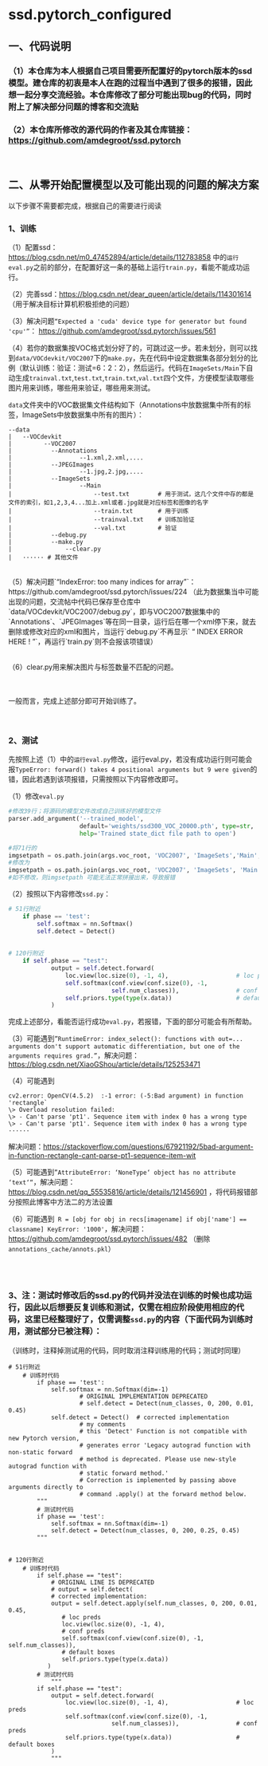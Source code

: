 # ssd.pytorch_configured

## 一、代码说明



### （1）本仓库为本人根据自己项目需要所配置好的pytorch版本的ssd模型。建仓库的初衷是本人在跑的过程当中遇到了很多的报错，因此想一起分享交流经验。本仓库修改了部分可能出现bug的代码，同时附上了解决部分问题的博客和交流贴



### （2）本仓库所修改的源代码的作者及其仓库链接：https://github.com/amdegroot/ssd.pytorch

<br/>

## 二、从零开始配置模型以及可能出现的问题的解决方案



以下步骤不需要都完成，根据自己的需要进行阅读



### 1、训练



（1）配置ssd：https://blog.csdn.net/m0_47452894/article/details/112783858 中的`运行eval.py`之前的部分，在配置好这一条的基础上运行`train.py`，看能不能成功运行。
  <br/>

（2）完善ssd：https://blog.csdn.net/dear_queen/article/details/114301614   （用于解决目标计算机积极拒绝的问题）
  <br/>

（3）解决问题`“Expected a 'cuda' device type for generator but found 'cpu'”`： https://github.com/amdegroot/ssd.pytorch/issues/561
  <br/>
  
（4）若你的数据集按VOC格式划分好了的，可跳过这一步。若未划分，则可以找到`data/VOCdevkit/VOC2007`下的`make.py`，先在代码中设定数据集各部分划分的比例（默认训练：验证：测试=6：2：2），然后运行。代码在`ImageSets/Main`下自动生成`trainval.txt`,`test.txt`,`train.txt`,`val.txt`四个文件，方便模型读取哪些图片用来训练，哪些用来验证，哪些用来测试。

`data`文件夹中的VOC数据集文件结构如下（Annotations中放数据集中所有的标签，ImageSets中放数据集中所有的图片）：
```
--data
|   --VOCdevkit
|   	  --VOC2007
|        	--Annotations
|             		--1.xml,2.xml,....
|        	--JPEGImages
|             		--1.jpg,2.jpg,....
|        	--ImageSets
|             		--Main
|                 	    --test.txt        # 用于测试，这几个文件中存的都是文件的索引，如1,2,3,4...加上.xml或者.jpg就是对应标签和图像的名字
|                 	    --train.txt       # 用于训练
|                 	    --trainval.txt    # 训练加验证
|                 	    --val.txt         # 验证
|        	--debug.py
|        	--make.py
|               --clear.py
|   ······ # 其他文件
```
<br/>
（5）解决问题`“IndexError: too many indices for array”`： https://github.com/amdegroot/ssd.pytorch/issues/224  （此为数据集当中可能出现的问题，交流帖中代码已保存至仓库中`data/VOCdevkit/VOC2007/debug.py`，即与VOC2007数据集中的`Annotations`、`JPEGImages`等在同一目录，运行后在哪一个xml停下来，就去删除或修改对应的xml和图片，当运行`debug.py`不再显示` “ INDEX ERROR HERE ! ”`，再运行`train.py`则不会报该项错误） <br/><br/>

（6）clear.py用来解决图片与标签数量不匹配的问题。
<br/><br/><br/>

一般而言，完成上述部分即可开始训练了。
<br/>
<br/>
<br/>
### 2、测试

先按照上述（1）中的`运行eval.py`修改，运行eval.py，若没有成功运行则可能会报`TypeError: forward() takes 4 positional arguments but 9 were given`的错，因此若遇到该项报错，只需按照以下内容修改即可。


（1）修改`eval.py`

```python
#修改39行；将源码的模型文件改成自己训练好的模型文件
parser.add_argument('--trained_model',
                    default='weights/ssd300_VOC_20000.pth', type=str, 
                    help='Trained state_dict file path to open')

#将71行的
imgsetpath = os.path.join(args.voc_root, 'VOC2007', 'ImageSets','Main', '{:s}.txt')
#修改为
imgsetpath = os.path.join(args.voc_root, 'VOC2007', 'ImageSets', 'Main') + os.sep + '{:s}.txt'
#如不修改，则imgsetpath 可能无法正常拼接出来，导致报错

```



（2）按照以下内容修改`ssd.py`：

```python
# 51行附近
	if phase == 'test':
     	self.softmax = nn.Softmax()
     	self.detect = Detect()
        
        
# 120行附近        
    if self.phase == "test":
            output = self.detect.forward(
                loc.view(loc.size(0), -1, 4),                   # loc preds
                self.softmax(conf.view(conf.size(0), -1,
                             self.num_classes)),                # conf preds
                self.priors.type(type(x.data))                  # default boxes
            )
```


完成上述部分，看能否运行成功`eval.py`，若报错，下面的部分可能会有所帮助。


（3）可能遇到`”RuntimeError: index_select(): functions with out=... arguments don't support automatic differentiation, but one of the arguments requires grad.”`，解决问题：https://blog.csdn.net/XiaoGShou/article/details/125253471
<br/>


（4）可能遇到
```
cv2.error: OpenCV(4.5.2)  :-1 error: (-5:Bad argument) in function 'rectangle`
\> Overload resolution failed:
\> - Can't parse 'pt1'. Sequence item with index 0 has a wrong type
\> - Can't parse 'pt1'. Sequence item with index 0 has a wrong type
······
```

解决问题：https://stackoverflow.com/questions/67921192/5bad-argument-in-function-rectangle-cant-parse-pt1-sequence-item-wit
<br/>


（5）可能遇到`”AttributeError: ‘NoneType‘ object has no attribute ‘text‘“`，解决问题：https://blog.csdn.net/qq_55535816/article/details/121456901 ，将代码报错部分按照此博客中方法二的方法设置

（6）可能遇到` R = [obj for obj in recs[imagename] if obj['name'] == classname] KeyError: '1000'`，解决问题：https://github.com/amdegroot/ssd.pytorch/issues/482 （删除`annotations_cache/annots.pkl`）

<br/><br/>
### 3、注：测试时修改后的ssd.py的代码并没法在训练的时候也成功运行，因此以后想要反复训练和测试，仅需在相应阶段使用相应的代码，这里已经整理好了，仅需调整`ssd.py`的内容（下面代码为训练时用，测试部分已被注释）：

（训练时，注释掉测试用的代码，同时取消注释训练用的代码；测试时同理）

```
# 51行附近
	# 训练时代码
        if phase == 'test':
            self.softmax = nn.Softmax(dim=-1)
                    # ORIGINAL IMPLEMENTATION DEPRECATED
                    # self.detect = Detect(num_classes, 0, 200, 0.01, 0.45)
            self.detect = Detect()  # corrected implementation
                    # my comments
                    # this 'Detect' Function is not compatible with new Pytorch version,
                    # generates error 'Legacy autograd function with non-static forward
                    # method is deprecated. Please use new-style autograd function with
                    # static forward method.'
                    # Correction is implemented by passing above arguments directly to
                    # command .apply() at the forward method below.
        """
        # 测试时代码
        if phase == 'test':
            self.softmax = nn.Softmax(dim=-1)
            self.detect = Detect(num_classes, 0, 200, 0.25, 0.45)
        """


# 120行附近
	# 训练时代码
        if self.phase == "test":
            # ORIGINAL LINE IS DEPRECATED
            # output = self.detect(
            # corrected implementation:
            output = self.detect.apply(self.num_classes, 0, 200, 0.01, 0.45,
               # loc preds
               loc.view(loc.size(0), -1, 4),
               # conf preds
               self.softmax(conf.view(conf.size(0), -1, self.num_classes)),
               # default boxes
               self.priors.type(type(x.data))
           )
        # 测试时代码
            """
        if self.phase == "test":
            output = self.detect.forward(
                loc.view(loc.size(0), -1, 4),                   # loc preds
                self.softmax(conf.view(conf.size(0), -1,
                             self.num_classes)),                # conf preds
                self.priors.type(type(x.data))                  # default boxes
            )
            """ 
```
